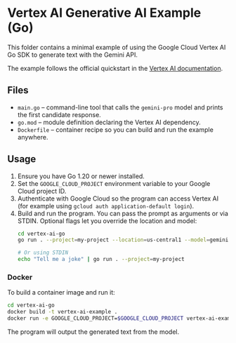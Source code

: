 # Vertex AI Generative AI Example (Go)

This folder contains a minimal example of using the Google Cloud Vertex AI Go SDK to generate text with the Gemini API.

The example follows the official quickstart in the [Vertex AI documentation](https://cloud.google.com/vertex-ai/generative-ai/docs/start/quickstart#gen-ai-sdk-for-go).

## Files

- `main.go` – command-line tool that calls the `gemini-pro` model and prints the first candidate response.
- `go.mod` – module definition declaring the Vertex AI dependency.
- `Dockerfile` – container recipe so you can build and run the example anywhere.

## Usage

1. Ensure you have Go 1.20 or newer installed.
2. Set the `GOOGLE_CLOUD_PROJECT` environment variable to your Google Cloud project ID.
3. Authenticate with Google Cloud so the program can access Vertex AI (for example using `gcloud auth application-default login`).
4. Build and run the program. You can pass the prompt as arguments or via STDIN. Optional flags let you override the location and model:
   ```bash
   cd vertex-ai-go
   go run . --project=my-project --location=us-central1 --model=gemini-pro "Write a short poem about automation"

   # Or using STDIN
   echo "Tell me a joke" | go run . --project=my-project
   ```

### Docker

To build a container image and run it:

```bash
cd vertex-ai-go
docker build -t vertex-ai-example .
docker run -e GOOGLE_CLOUD_PROJECT=$GOOGLE_CLOUD_PROJECT vertex-ai-example --model=gemini-pro "Tell me a joke"
```

The program will output the generated text from the model.

